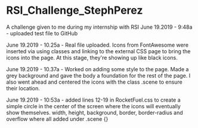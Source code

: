 # RSI_Challenge_StephPerez
A challenge given to me during my internship with RSI
June 19.2019 - 9:48a - uploaded test file to GitHub

June 19.2019 - 10.25a - Real file uploaded. Icons from FontAwesome were inserted via using classes and linking to the external CSS page to bring the icons into the page. At this stage, they're showing up like black icons.

June 19.2019 - 10.37a - Worked on adding some style to the page. Made a grey background and gave the body a foundation for the rest of the page. I also went ahead and centered the icons with the class .scene to ensure their location.

June 19.2019 - 10:53a - added lines 12-19 in RocketFuel.css to create a simple circle in the center of the screen where the icons will eventually show themselves. width, height, background, border, border-radius and overflow where all added under .scene {} 